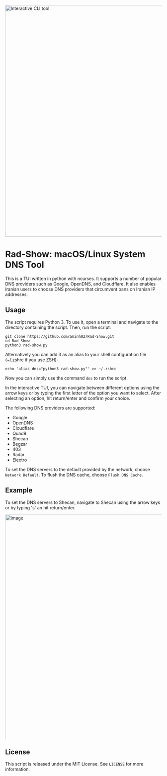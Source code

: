 
<img width="745" alt="Interactive CLI tool" src="https://github.com/aminh02/Rad-Show/assets/90900584/d49f3a8e-ce15-4048-9854-aa4be55c9b0f">


# Rad-Show: macOS/Linux System DNS Tool

This is a TUI written in python with ncurses. It supports a number of popular DNS providers such as Google, OpenDNS, and Cloudflare. It also enables Iranian users to choose DNS providers that circumvent bans on Iranian IP addresses.

## Usage

The script requires Python 3. To use it, open a terminal and navigate to the directory containing the script. Then, run the script:

```shell
git clone https://github.com/aminh02/Rad-Show.git
cd Rad-Show
python3 rad-show.py
```

Alternatively you can add it as an alias to your shell configuration file (~/.zshrc if you use ZSH):

```shell
echo 'alias dns="python3 rad-show.py"' >> ~/.zshrc
```

Now you can simply use the command `dns` to run the script.

In the interactive TUI, you can navigate between different options using the arrow keys or by typing the first letter of the option you want to select. After selecting an option, hit return/enter and confirm your choice.

The following DNS providers are supported:

- Google
- OpenDNS
- Cloudflare
- Quad9
- Shecan
- Begzar
- 403
- Radar
- Electro

To set the DNS servers to the default provided by the network, choose `Network Default`.
To flush the DNS cache, choose `Flush DNS Cache`.

## Example

To set the DNS servers to Shecan, navigate to Shecan using the arrow keys or by typing 's' an hit return/enter.

<img width="722" alt="image" src="https://github.com/aminh02/Rad-Show/assets/90900584/7909dfc0-490f-4c99-b056-0c71603a5d52">

## License

This script is released under the MIT License. See `LICENSE` for more information.
